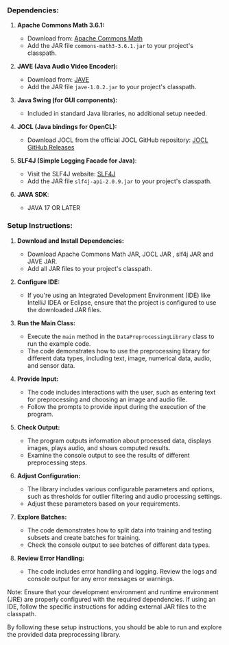 ### Dependencies:
1. **Apache Commons Math 3.6.1:**
   - Download from: [Apache Commons Math](http://commons.apache.org/proper/commons-math/download_math.cgi)
   - Add the JAR file  `commons-math3-3.6.1.jar` to your project's classpath.

2. **JAVE (Java Audio Video Encoder):**
   - Download from: [JAVE](https://github.com/a-schild/jave2)
   - Add the JAR file  `jave-1.0.2.jar` to your project's classpath.

3. **Java Swing (for GUI components):**
   - Included in standard Java libraries, no additional setup needed.
 
3. **JOCL (Java bindings for OpenCL):**
   - Download JOCL from the official JOCL GitHub repository: [JOCL GitHub Releases](https://github.com/gpu/JOCL)
     
4. **SLF4J (Simple Logging Facade for Java)**:
   - Visit the SLF4J website: [SLF4J](http://www.slf4j.org/)
   - Add the JAR file `slf4j-api-2.0.9.jar` to your project's classpath.
     
5. **JAVA SDK**:
   - JAVA 17 OR LATER
     
### Setup Instructions:

1. **Download and Install Dependencies:**
   - Download Apache Commons Math JAR, JOCL JAR , slf4j JAR and JAVE JAR.
   - Add all JAR files to your project's classpath.

2. **Configure IDE:**
   - If you're using an Integrated Development Environment (IDE) like IntelliJ IDEA or Eclipse, ensure that the project is configured to use the downloaded JAR files.

3. **Run the Main Class:**
   - Execute the `main` method in the `DataPreprocessingLibrary` class to run the example code.
   - The code demonstrates how to use the preprocessing library for different data types, including text, image, numerical data, audio, and sensor data.

4. **Provide Input:**
   - The code includes interactions with the user, such as entering text for preprocessing and choosing an image and audio file.
   - Follow the prompts to provide input during the execution of the program.

5. **Check Output:**
   - The program outputs information about processed data, displays images, plays audio, and shows computed results.
   - Examine the console output to see the results of different preprocessing steps.

6. **Adjust Configuration:**
   - The library includes various configurable parameters and options, such as thresholds for outlier filtering and audio processing settings.
   - Adjust these parameters based on your requirements.

7. **Explore Batches:**
   - The code demonstrates how to split data into training and testing subsets and create batches for training.
   - Check the console output to see batches of different data types.

8. **Review Error Handling:**
   - The code includes error handling and logging. Review the logs and console output for any error messages or warnings.

Note: Ensure that your development environment and runtime environment (JRE) are properly configured with the required dependencies. If using an IDE, follow the specific instructions for adding external JAR files to the classpath.

By following these setup instructions, you should be able to run and explore the provided data preprocessing library. 
